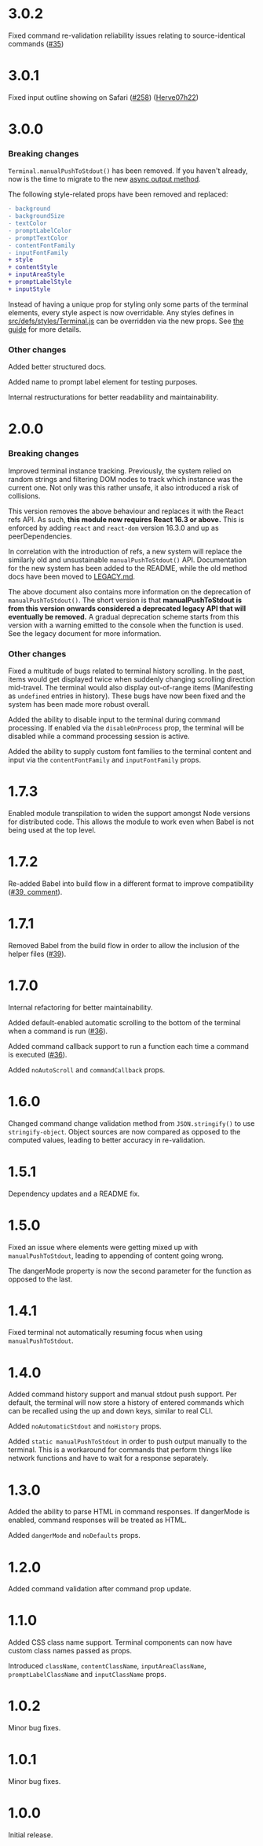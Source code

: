 # 3.0.2

Fixed command re-validation reliability issues relating to source-identical commands ([#35](https://github.com/js-rcon/react-console-emulator/issues/35))

# 3.0.1

Fixed input outline showing on Safari ([#258](https://github.com/js-rcon/react-console-emulator/pull/258)) ([Herve07h22](https://github.com/Herve07h22))

# 3.0.0

### Breaking changes

`Terminal.manualPushToStdout()` has been removed. If you haven't already, now is the time to migrate to the new [async output method](docs/API.md#async-output).

The following style-related props have been removed and replaced:
```diff
- background
- backgroundSize
- textColor
- promptLabelColor
- promptTextColor
- contentFontFamily
- inputFontFamily
+ style
+ contentStyle
+ inputAreaStyle
+ promptLabelStyle
+ inputStyle
```

Instead of having a unique prop for styling only some parts of the terminal elements, every style aspect is now overridable. Any styles defines in [src/defs/styles/Terminal.js](src/defs/styles/Terminal.js) can be overridden via the new props. See [the guide](docs/CONFIG.md#re-styling) for more details.

### Other changes

Added better structured docs.

Added name to prompt label element for testing purposes.

Internal restructurations for better readability and maintainability.

# 2.0.0

### Breaking changes

Improved terminal instance tracking. Previously, the system relied on random strings and filtering DOM nodes to track which instance was the current one. Not only was this rather unsafe, it also introduced a risk of collisions.

This version removes the above behaviour and replaces it with the React refs API. As such, **this module now requires React 16.3 or above.** This is enforced by adding `react` and `react-dom` version 16.3.0 and up as peerDependencies.

In correlation with the introduction of refs, a new system will replace the similarly old and unsustainable `manualPushToStdout()` API. Documentation for the new system has been added to the README, while the old method docs have been moved to [LEGACY.md](LEGACY.md).

The above document also contains more information on the deprecation of `manualPushToStdout()`. The short version is that **manualPushToStdout is from this version onwards considered a deprecated legacy API that will eventually be removed.** A gradual deprecation scheme starts from this version with a warning emitted to the console when the function is used. See the legacy document for more information.

### Other changes

Fixed a multitude of bugs related to terminal history scrolling. In the past, items would get displayed twice when suddenly changing scrolling direction mid-travel. The terminal would also display out-of-range items (Manifesting as `undefined` entries in history). These bugs have now been fixed and the system has been made more robust overall.

Added the ability to disable input to the terminal during command processing. If enabled via the `disableOnProcess` prop, the terminal will be disabled while a command processing session is active.

Added the ability to supply custom font families to the terminal content and input via the `contentFontFamily` and `inputFontFamily` props.

# 1.7.3

Enabled module transpilation to widen the support amongst Node versions for distributed code. This allows the module to work even when Babel is not being used at the top level.

# 1.7.2

Re-added Babel into build flow in a different format to improve compatibility ([#39, comment](https://github.com/js-rcon/react-console-emulator/issues/39#issuecomment-440973765)).

# 1.7.1

Removed Babel from the build flow in order to allow the inclusion of the helper files ([#39](https://github.com/js-rcon/react-console-emulator/issues/39)).

# 1.7.0

Internal refactoring for better maintainability.

Added default-enabled automatic scrolling to the bottom of the terminal when a command is run ([#36](https://github.com/js-rcon/react-console-emulator/issues/36)).

Added command callback support to run a function each time a command is executed ([#36](https://github.com/js-rcon/react-console-emulator/issues/36)).

Added `noAutoScroll` and `commandCallback` props.

# 1.6.0

Changed command change validation method from `JSON.stringify()` to use `stringify-object`. Object sources are now compared as opposed to the computed values, leading to better accuracy in re-validation.

# 1.5.1

Dependency updates and a README fix.

# 1.5.0

Fixed an issue where elements were getting mixed up with `manualPushToStdout`, leading to appending of content going wrong. 

The dangerMode property is now the second parameter for the function as opposed to the last.

# 1.4.1

Fixed terminal not automatically resuming focus when using `manualPushToStdout`.

# 1.4.0

Added command history support and manual stdout push support. Per default, the terminal will now store a history of entered commands which can be recalled using the up and down keys, similar to real CLI.

Added `noAutomaticStdout` and `noHistory` props.

Added `static manualPushToStdout` in order to push output manually to the terminal. This is a workaround for commands that perform things like network functions and have to wait for a response separately.

# 1.3.0

Added the ability to parse HTML in command responses. If dangerMode is enabled, command responses will be treated as HTML.

Added `dangerMode` and `noDefaults` props.

# 1.2.0

Added command validation after command prop update.

# 1.1.0

Added CSS class name support. Terminal components can now have custom class names passed as props.

Introduced `className`, `contentClassName`, `inputAreaClassName`, `promptLabelClassName` and `inputClassName` props.

# 1.0.2

Minor bug fixes.

# 1.0.1

Minor bug fixes.

# 1.0.0

Initial release.
